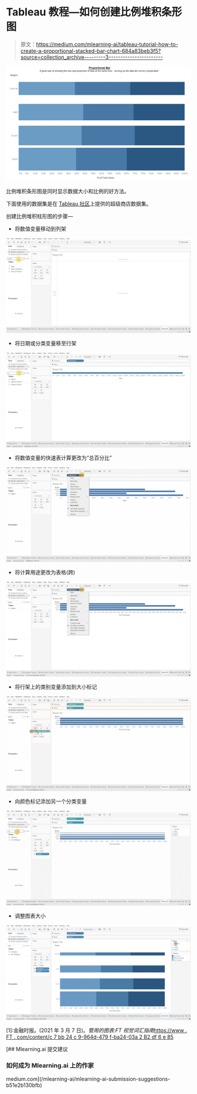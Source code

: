 # Tableau 教程—如何创建比例堆积条形图

> 原文：<https://medium.com/mlearning-ai/tableau-tutorial-how-to-create-a-proportional-stacked-bar-chart-684a83beb3f5?source=collection_archive---------3----------------------->

![](img/ade0beaf3c3ffc1c410925c4f52af40d.png)

比例堆积条形图是同时显示数据大小和比例的好方法。

下面使用的数据集是在 [Tableau 社区](https://community.tableau.com/s/question/0D54T00000CWeX8SAL/sample-superstore-sales-excelxls)上提供的超级商店数据集。

创建比例堆积柱形图的步骤—

*   将数值变量移动到列架

![](img/a95b082c598d6abe31fa8e4dcaddac21.png)

*   将日期或分类变量移至行架

![](img/b67888e0bc50f6ed92829b722fe660b2.png)

*   将数值变量的快速表计算更改为“总百分比”

![](img/c1725e92cded26de18b05d6f55135983.png)

*   将计算用途更改为表格(跨)

![](img/650d2494ad51bf515acdb5f6b99778e3.png)

*   将行架上的类别变量添加到大小标记

![](img/e3c5b8649f120363bcd80fda96a7460c.png)

*   向颜色标记添加另一个分类变量

![](img/9861e238704678624c8e0d192d6f8d55.png)

*   调整图表大小

![](img/5f63c39ef3f27f4117093efbba753fc1.png)

[1]:金融时报。(2021 年 3 月 7 日)。*管用的图表:FT 视觉词汇指南*[https://www . FT . com/content/c 7 bb 24 c 9-964d-479 f-ba24-03a 2 B2 df 6 e 85](https://www.ft.com/content/c7bb24c9-964d-479f-ba24-03a2b2df6e85)

[](/mlearning-ai/mlearning-ai-submission-suggestions-b51e2b130bfb) [## Mlearning.ai 提交建议

### 如何成为 Mlearning.ai 上的作家

medium.com](/mlearning-ai/mlearning-ai-submission-suggestions-b51e2b130bfb)